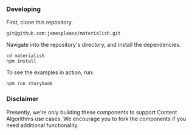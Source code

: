 ### Developing

First, clone this repository.

```
git@github.com:jamesplease/materialish.git
```

Navigate into the repository's directory, and install the dependencies.

```
cd materialish
npm install
```

To see the examples in action, run:

```
npm run storybook
```

### Disclaimer

Presently, we're only building these components to support Content Algorithms use cases.
We encourage you to fork the components if you need additional functionality.
